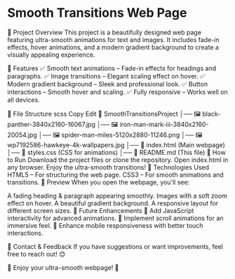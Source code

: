 # Smooth Transitions Web Page
🌟 Project Overview
This project is a beautifully designed web page featuring ultra-smooth animations for text and images. It includes fade-in effects, hover animations, and a modern gradient background to create a visually appealing experience.

📌 Features
✅ Smooth text animations – Fade-in effects for headings and paragraphs.
✅ Image transitions – Elegant scaling effect on hover.
✅ Modern gradient background – Sleek and professional look.
✅ Button interactions – Smooth hover and scaling.
✅ Fully responsive – Works well on all devices.

📂 File Structure
scss
Copy
Edit
📁 SmoothTransitionsProject
│── 🖼 black-panther-3840x2160-16067.jpg
│── 🖼 iron-man-mark-iii-3840x2160-20054.jpg
│── 🖼 spider-man-miles-5120x2880-11246.png
│── 🖼 wp7192586-hawkeye-4k-wallpapers.jpg
│── 📄 index.html   (Main webpage)
│── 🎨 styles.css   (CSS for animations)
│── 📜 README.md    (This file)
🚀 How to Run
Download the project files or clone the repository.
Open index.html in any browser.
Enjoy the ultra-smooth transitions!
🔧 Technologies Used
HTML5 – For structuring the web page.
CSS3 – For smooth animations and transitions.
🎨 Preview
When you open the webpage, you'll see:

A fading heading & paragraph appearing smoothly.
Images with a soft zoom effect on hover.
A beautiful gradient background.
A responsive layout for different screen sizes.
📌 Future Enhancements
🔹 Add JavaScript interactivity for advanced animations.
🔹 Implement scroll animations for an immersive feel.
🔹 Enhance mobile responsiveness with better touch interactions.

📩 Contact & Feedback
If you have suggestions or want improvements, feel free to reach out! 😊

🚀 Enjoy your ultra-smooth webpage! 🚀
